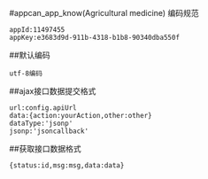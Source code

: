 #appcan_app_know(Agricultural medicine) 编码规范

    appId:11497455
    appKey:e3683d9d-911b-4318-b1b8-90340dba550f

##默认编码

    utf-8编码

##ajax接口数据提交格式

    url:config.apiUrl
    data:{action:yourAction,other:other}
    dataType:'jsonp'
    jsonp:'jsoncallback'

##获取接口数据格式

    {status:id,msg:msg,data:data}


